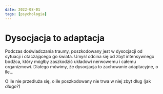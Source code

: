 ```yaml
---
date: 2022-08-01
tags: [psychologia]
---
```

# Dysocjacja to adaptacja

Podczas doświadczania traumy, poszkodowany jest w dysocjacji od sytuacji i otaczającego go świata. Umysł odcina się od zbyt intensywnego bodźca, który mógłby zaszkodzić układowi nerwowemu i całemu organizmowi. Dlatego mówimy, że dysocjacja to zachowanie adaptacyjne, o ile...

O ile nie przedłuża się, o ile poszkodowany nie trwa w niej zbyt dług (jak długo?)